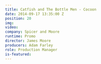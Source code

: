 ```yaml
---
title: Catfish and The Bottle Men - Cocoon
date: 2014-09-17 13:35:00 Z
position: 20
img: 
video: 
company: Spicer and Moore
runtime: Promo
director: James Moore
producers: Adam Farley
role: Production Manager
is-featured: 
---
```



